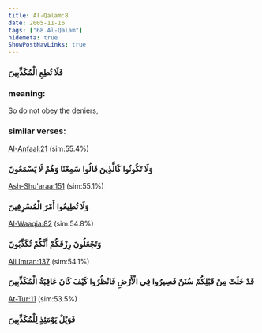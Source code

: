 ```yaml
---
title: Al-Qalam:8
date: 2005-11-16
tags: ["68.Al-Qalam"]
hidemeta: true 
ShowPostNavLinks: true 
---
```

### فَلَا تُطِعِ الْمُكَذِّبِينَ
### meaning: 
So do not obey the deniers,
### similar verses: 

[Al-Anfaal:21](/8/21) (sim:55.4%)

### وَلَا تَكُونُوا كَالَّذِينَ قَالُوا سَمِعْنَا وَهُمْ لَا يَسْمَعُونَ

[Ash-Shu'araa:151](/26/151) (sim:55.1%)

### وَلَا تُطِيعُوا أَمْرَ الْمُسْرِفِينَ

[Al-Waaqia:82](/56/82) (sim:54.8%)

### وَتَجْعَلُونَ رِزْقَكُمْ أَنَّكُمْ تُكَذِّبُونَ

[Ali Imran:137](/3/137) (sim:54.1%)

### قَدْ خَلَتْ مِنْ قَبْلِكُمْ سُنَنٌ فَسِيرُوا فِي الْأَرْضِ فَانْظُرُوا كَيْفَ كَانَ عَاقِبَةُ الْمُكَذِّبِينَ

[At-Tur:11](/52/11) (sim:53.5%)

### فَوَيْلٌ يَوْمَئِذٍ لِلْمُكَذِّبِينَ

